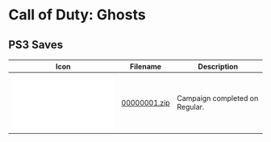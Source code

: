 # Call of Duty: Ghosts

## PS3 Saves

| Icon | Filename | Description |
|------|----------|-------------|
| ![Call of Duty: Ghosts](ICON0.PNG) | [00000001.zip](00000001.zip) | Campaign completed on Regular. |
